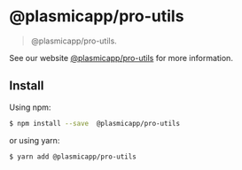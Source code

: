 # @plasmicapp/pro-utils

> @plasmicapp/pro-utils.

See our website [@plasmicapp/pro-utils](https://procomponent.ant.design/) for more information.

## Install

Using npm:

```bash
$ npm install --save  @plasmicapp/pro-utils
```

or using yarn:

```bash
$ yarn add @plasmicapp/pro-utils
```
